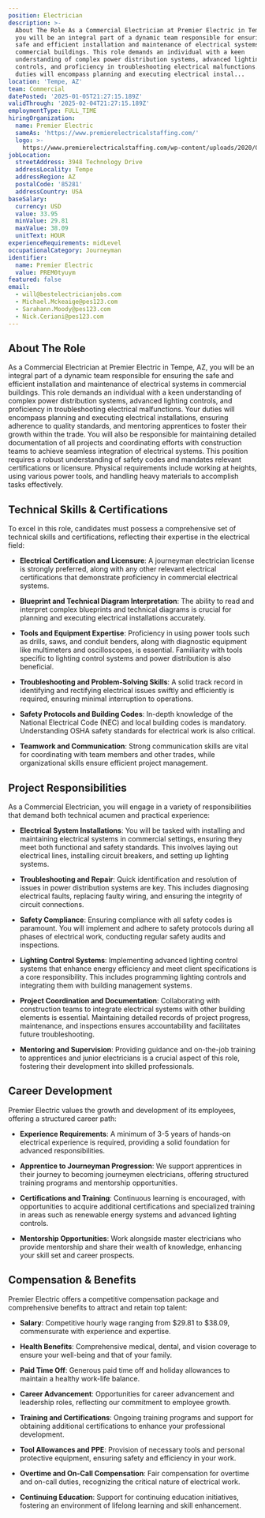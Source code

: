 ```yaml
---
position: Electrician
description: >-
  About The Role As a Commercial Electrician at Premier Electric in Tempe, AZ,
  you will be an integral part of a dynamic team responsible for ensuring the
  safe and efficient installation and maintenance of electrical systems in
  commercial buildings. This role demands an individual with a keen
  understanding of complex power distribution systems, advanced lighting
  controls, and proficiency in troubleshooting electrical malfunctions. Your
  duties will encompass planning and executing electrical instal...
location: 'Tempe, AZ'
team: Commercial
datePosted: '2025-01-05T21:27:15.189Z'
validThrough: '2025-02-04T21:27:15.189Z'
employmentType: FULL_TIME
hiringOrganization:
  name: Premier Electric
  sameAs: 'https://www.premierelectricalstaffing.com/'
  logo: >-
    https://www.premierelectricalstaffing.com/wp-content/uploads/2020/05/Premier-Electrical-Staffing-logo.png
jobLocation:
  streetAddress: 3948 Technology Drive
  addressLocality: Tempe
  addressRegion: AZ
  postalCode: '85281'
  addressCountry: USA
baseSalary:
  currency: USD
  value: 33.95
  minValue: 29.81
  maxValue: 38.09
  unitText: HOUR
experienceRequirements: midLevel
occupationalCategory: Journeyman
identifier:
  name: Premier Electric
  value: PREM0tyuym
featured: false
email:
  - will@bestelectricianjobs.com
  - Michael.Mckeaige@pes123.com
  - Sarahann.Moody@pes123.com
  - Nick.Ceriani@pes123.com
---
```




## About The Role

As a Commercial Electrician at Premier Electric in Tempe, AZ, you will be an integral part of a dynamic team responsible for ensuring the safe and efficient installation and maintenance of electrical systems in commercial buildings. This role demands an individual with a keen understanding of complex power distribution systems, advanced lighting controls, and proficiency in troubleshooting electrical malfunctions. Your duties will encompass planning and executing electrical installations, ensuring adherence to quality standards, and mentoring apprentices to foster their growth within the trade. You will also be responsible for maintaining detailed documentation of all projects and coordinating efforts with construction teams to achieve seamless integration of electrical systems. This position requires a robust understanding of safety codes and mandates relevant certifications or licensure. Physical requirements include working at heights, using various power tools, and handling heavy materials to accomplish tasks effectively.

## Technical Skills & Certifications

To excel in this role, candidates must possess a comprehensive set of technical skills and certifications, reflecting their expertise in the electrical field:

- **Electrical Certification and Licensure**: A journeyman electrician license is strongly preferred, along with any other relevant electrical certifications that demonstrate proficiency in commercial electrical systems.

- **Blueprint and Technical Diagram Interpretation**: The ability to read and interpret complex blueprints and technical diagrams is crucial for planning and executing electrical installations accurately.

- **Tools and Equipment Expertise**: Proficiency in using power tools such as drills, saws, and conduit benders, along with diagnostic equipment like multimeters and oscilloscopes, is essential. Familiarity with tools specific to lighting control systems and power distribution is also beneficial.

- **Troubleshooting and Problem-Solving Skills**: A solid track record in identifying and rectifying electrical issues swiftly and efficiently is required, ensuring minimal interruption to operations.

- **Safety Protocols and Building Codes**: In-depth knowledge of the National Electrical Code (NEC) and local building codes is mandatory. Understanding OSHA safety standards for electrical work is also critical.

- **Teamwork and Communication**: Strong communication skills are vital for coordinating with team members and other trades, while organizational skills ensure efficient project management.

## Project Responsibilities

As a Commercial Electrician, you will engage in a variety of responsibilities that demand both technical acumen and practical experience:

- **Electrical System Installations**: You will be tasked with installing and maintaining electrical systems in commercial settings, ensuring they meet both functional and safety standards. This involves laying out electrical lines, installing circuit breakers, and setting up lighting systems.

- **Troubleshooting and Repair**: Quick identification and resolution of issues in power distribution systems are key. This includes diagnosing electrical faults, replacing faulty wiring, and ensuring the integrity of circuit connections.

- **Safety Compliance**: Ensuring compliance with all safety codes is paramount. You will implement and adhere to safety protocols during all phases of electrical work, conducting regular safety audits and inspections.

- **Lighting Control Systems**: Implementing advanced lighting control systems that enhance energy efficiency and meet client specifications is a core responsibility. This includes programming lighting controls and integrating them with building management systems.

- **Project Coordination and Documentation**: Collaborating with construction teams to integrate electrical systems with other building elements is essential. Maintaining detailed records of project progress, maintenance, and inspections ensures accountability and facilitates future troubleshooting.

- **Mentoring and Supervision**: Providing guidance and on-the-job training to apprentices and junior electricians is a crucial aspect of this role, fostering their development into skilled professionals.

## Career Development

Premier Electric values the growth and development of its employees, offering a structured career path:

- **Experience Requirements**: A minimum of 3-5 years of hands-on electrical experience is required, providing a solid foundation for advanced responsibilities.

- **Apprentice to Journeyman Progression**: We support apprentices in their journey to becoming journeymen electricians, offering structured training programs and mentorship opportunities.

- **Certifications and Training**: Continuous learning is encouraged, with opportunities to acquire additional certifications and specialized training in areas such as renewable energy systems and advanced lighting controls.

- **Mentorship Opportunities**: Work alongside master electricians who provide mentorship and share their wealth of knowledge, enhancing your skill set and career prospects.

## Compensation & Benefits

Premier Electric offers a competitive compensation package and comprehensive benefits to attract and retain top talent:

- **Salary**: Competitive hourly wage ranging from $29.81 to $38.09, commensurate with experience and expertise.

- **Health Benefits**: Comprehensive medical, dental, and vision coverage to ensure your well-being and that of your family.

- **Paid Time Off**: Generous paid time off and holiday allowances to maintain a healthy work-life balance.

- **Career Advancement**: Opportunities for career advancement and leadership roles, reflecting our commitment to employee growth.

- **Training and Certifications**: Ongoing training programs and support for obtaining additional certifications to enhance your professional development.

- **Tool Allowances and PPE**: Provision of necessary tools and personal protective equipment, ensuring safety and efficiency in your work.

- **Overtime and On-Call Compensation**: Fair compensation for overtime and on-call duties, recognizing the critical nature of electrical work.

- **Continuing Education**: Support for continuing education initiatives, fostering an environment of lifelong learning and skill enhancement.
